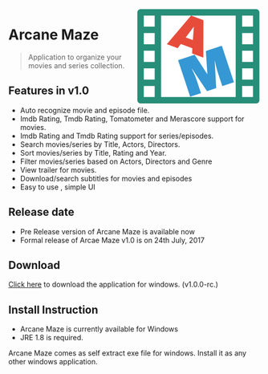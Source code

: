 <img src="icon.png" align="right" />

# Arcane Maze 
> Application to organize your movies and series collection.

## Features in v1.0
- Auto recognize movie and episode file.
- Imdb Rating, Tmdb Rating, Tomatometer and Merascore support for movies.
- Imdb Rating and Tmdb Rating support for series/episodes.
- Search movies/series by Title, Actors, Directors.
- Sort movies/series by Title, Rating and Year.
- Filter movies/series based on Actors, Directors and Genre 
- View trailer for movies.
- Download/search subtitles for movies and episodes
- Easy to use , simple UI

## Release date
- Pre Release version of Arcane Maze is available now
- Formal release of Arcae Maze v1.0 is on 24th July, 2017

## Download

[Click here](http://arcanemaze.com) to download the application for windows. (v1.0.0-rc.)

## Install Instruction 
- Arcane Maze is currently available for Windows
- JRE 1.8 is required.

Arcane Maze comes as self extract exe file for windows.
Install it as any other windows application.
